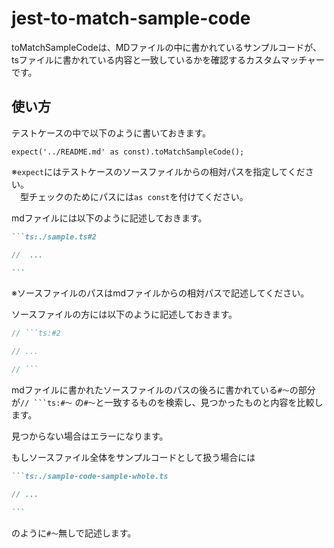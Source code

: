 # jest-to-match-sample-code

toMatchSampleCodeは、MDファイルの中に書かれているサンプルコードが、tsファイルに書かれている内容と一致しているかを確認するカスタムマッチャーです。

## 使い方

テストケースの中で以下のように書いておきます。

```ts:./test/main.test.ts#1
expect('../README.md' as const).toMatchSampleCode();
```

※`expect`にはテストケースのソースファイルからの相対パスを指定してください。  
　型チェックのためにパスには`as const`を付けてください。

mdファイルには以下のように記述しておきます。

~~~md
```ts:./sample.ts#2

//  ...

```
~~~

※ソースファイルのパスはmdファイルからの相対パスで記述してください。

ソースファイルの方には以下のように記述しておきます。

```ts
// ```ts:#2

// ...

// ```
```

mdファイルに書かれたソースファイルのパスの後ろに書かれている`#～`の部分が`` // ```ts:#～ `` の`#～`と一致するものを検索し、見つかったものと内容を比較します。

見つからない場合はエラーになります。

もしソースファイル全体をサンプルコードとして扱う場合には

~~~markdown
```ts:./sample-code-sample-whole.ts

// ...

```
~~~

のように`#～`無しで記述します。
